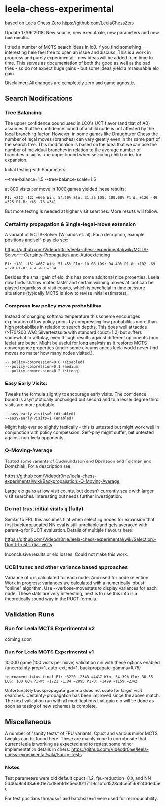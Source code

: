 # leela-chess-experimental
based on Leela Chess Zero https://github.com/LeelaChessZero

Update 17/06/2018: New source, new executable, new parameters and new test results.

I tried a number of MCTS search ideas in lc0. If you find something interesting here feel free to open an issue and discuss. This is a work in progress and purely experimental - new ideas will be added from time to time. This serves as documentation of both the good as well as the bad tries - so do not expect huge gains - but some ideas yield a measurable elo gain.  

Disclaimer: All changes are completely zero and game agnostic.

## Search Modifications

### Tree Balancing
The upper confidence bound used in LC0's UCT flavor (and that of A0) assumes that the confidence bound of a child node is not affected by the local branching factor. However, in some games like Draughts or Chess the number of legal moves (branches) can vary greatly even in the same part of the search tree. This modification is based on the idea that we can use the number of individual branches in relation to the average number of branches to adjust the upper bound when selecting child nodes for expansion.  

Initial testing with Parameters:

--tree-balance=1.5
--tree-balance-scale=1.5

at 800 visits per move in 1000 games yielded these results:
```
P1: +212 -122 =666 Win: 54.50% Elo: 31.35 LOS: 100.00% P1-W: +126 -49 =325 P1-B: +86 -73 =341
```
But more testing is needed at higher visit searches. More results will follow.
  

### Certainty propagation & Single-legal-move extension

A variant of MCTS-Solver (Winands et. al). For a decription, example positions and self-play elo see:

https://github.com/Videodr0me/leela-chess-experimental/wiki/MCTS-Solver---Certainty-Propagation-and-Autoextending

```
P1: +181 -152 =667 Win: 51.45% Elo: 10.08 LOS: 94.40% P1-W: +102 -69 =328 P1-B: +79 -83 =339
```
Besides the small gain of elo, this has some additonal nice properties. Leela now finds shallow mates faster and certain winning moves at root can be played regardless of visit counts, which is beneficial in time pressure situations (typically MCTS is slow to revise initial estimates).

### Compress low policy move probabilites
Instead of changing softmax temperature this scheme encourages exploration of low policy priors by compressing low probabilites more than high probabilites in relation to search depths. This does well at tactics (>170/200 WAC Silvertestsuite with standard cpuct=1.2) but suffers somewhat in selfplay, even though results against different opponents (non leela) are better. Might be useful for long analysis as it restores MCTS convergence properties (under some circumstances leela would never find moves no matter how many nodes visited.). 
```
-- policy-compression=0.0 (disabled)
---policy-compression=0.1 (medium)
---policy-compression=0.2 (strong)
```
### Easy Early Visits:
Tweaks the formula slightly to encourage early visits. The confidence bound is asymptotically unchanged but second and to a lesser degree third visits are more probable.
```
--easy-early-visits=0 (disabled)
--easy-early-visits=1 (enabled)
```
Might help ever so slightly tactically - this is untested but might work well in conjunction with policy compression. Self-play might suffer, but untested against non-leela opponents. 

### Q-Moving-Average
Tested some variants of Gudmundsson and Björnsson and Feldman and Domshlak. For a description see:

https://github.com/Videodr0me/leela-chess-experimental/wiki/Backpropagation:-Q-Moving-Average

Large elo gains at low visit counts, but doesn't currently scale with larger visit searches. Interesting but needs further investigation.

### Do not trust initial visits q (fully)
Similar to FPU this assumes that when selecting nodes for expansion that first backpropagated NN eval is still unreliable and gets averaged with parent-q for PUCT evaluation. Details of multiple flavours here:

https://github.com/Videodr0me/leela-chess-experimental/wiki/Selection:-Don't-trust-initial-visits

Inconclusive results or elo losses. Could not make this work.


### UCB1 tuned and other variance based approaches

Variance of q is calculated for each node. And used for node selection. Work in progress: variances are calculated with a numerically robust "online" algorithm. Use --verbose-movestats to display variances for each node. These stats are very interesting, next is to use this info in a theoretically sound way in the PUCT formula.

## Validation Runs

### Run for Leela MCTS Experimental v2
coming soon

### Run for Leela MCTS Experimental v1

10.000 game (100 visits per move) validation run with these options enabled (uncertainty-prop=1, auto-extend=1, backpropagate-gamma=0.75)
```
tournamentstatus final P1: +3220 -2343 =4437 Win: 54.39% Elo: 30.55 LOS: 100.00% P1-W: +1721 -1184 =2095 P1-B: +1499 -1159 =2342
```
Unfortunately backpropagate-gamma does not scale for larger visit searches. Certainty-propagation has been improved since the above match. The next validation run with all modifications that gain elo will be done as soon as testing of new schemes is complete.


## Miscellaneous
A number of "sanity tests" of FPU variants, Cpuct and various minor MCTS tweaks can be found here. These are mainly done to corroborate that current leela is working as expected and to restest some minor implementation details in chess:
https://github.com/Videodr0me/leela-chess-experimental/wiki/Sanity-Tests

### Notes
Test parameters were old default cpuct=1.2, fpu-reduction=0.0, and NN 5d46d9c438a6901e7cd8ebfde15ec00117119cabfcd528d4ce5f568243ded5ee

For test positions threads=1 and batchsize=1 were used for reproducability.
